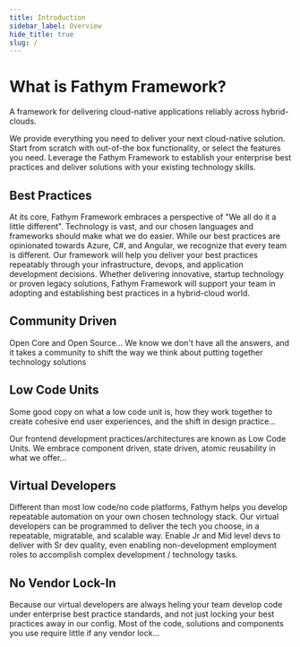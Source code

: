 ```yaml
---
title: Introduction
sidebar_label: Overview
hide_title: true
slug: /
---
```


# What is Fathym Framework?

A framework for delivering cloud-native applications reliably across hybrid-clouds.  

We provide everything you need to deliver your next cloud-native solution.  Start from scratch with out-of-the box functionality, or select the features you need.  Leverage the Fathym Framework to establish your enterprise best practices and deliver solutions with your existing technology skills.

## Best Practices

At its core, Fathym Framework embraces a perspective of "We all do it a little different".  Technology is vast, and our chosen languages and frameworks should make what we do easier.  While our best practices are opinionated towards Azure, C#, and Angular, we recognize that every team is different.  Our framework will help you deliver your best practices repeatably through your infrastructure, devops, and application development decisions.  Whether delivering innovative, startup technology or proven legacy solutions, Fathym Framework will support your team in adopting and establishing best practices in a hybrid-cloud world.

## Community Driven

Open Core and Open Source... We know we don't have all the answers, and it takes a community to shift the way we think about putting together technology solutions

## Low Code Units

Some good copy on what a low code unit is, how they work together to create cohesive end user experiences, and the shift in design practice...

Our frontend development practices/architectures are known as Low Code Units.  We embrace component driven, state driven, atomic reusability in what we offer...

## Virtual Developers

Different than most low code/no code platforms, Fathym helps you develop repeatable automation on your own chosen technology stack.  Our virtual developers can be programmed to deliver the tech you choose, in a repeatable, migratable, and scalable way.  Enable Jr and Mid level devs to deliver with Sr dev quality, even enabling non-development employment roles to accomplish complex development / technology tasks.

## No Vendor Lock-In

Because our virtual developers are always heling your team develop code under enterprise best practice standards, and not just locking your best practices away in our config.  Most of the code, solutions and components you use require little if any vendor lock...
